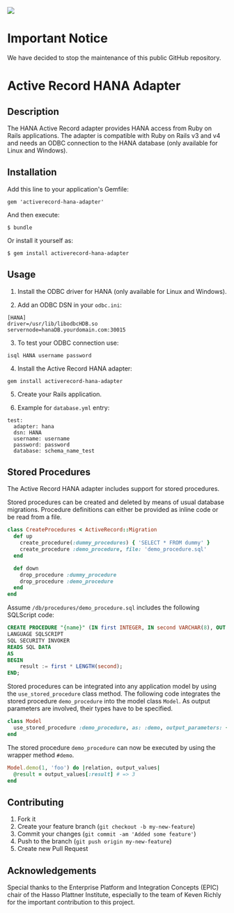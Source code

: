 ![](https://img.shields.io/badge/STATUS-NOT%20CURRENTLY%20MAINTAINED-red.svg?longCache=true&style=flat)

# Important Notice
We have decided to stop the maintenance of this public GitHub repository.


Active Record HANA Adapter
==========================

Description
-----------

The HANA Active Record adapter provides HANA access from Ruby on Rails applications.
The adapter is compatible with Ruby on Rails v3 and v4 and needs an ODBC connection to the HANA database (only available for Linux and Windows).

Installation
------------

Add this line to your application's Gemfile:

```
gem 'activerecord-hana-adapter'
```

And then execute:

```
$ bundle
```

Or install it yourself as:

```
$ gem install activerecord-hana-adapter
```

Usage
-----

1. Install the ODBC driver for HANA (only available for Linux and Windows).

2. Add an ODBC DSN in your `odbc.ini`:

  ```
  [HANA]
  driver=/usr/lib/libodbcHDB.so
  servernode=hanaDB.yourdomain.com:30015
  ```

3. To test your ODBC connection use:

  ```
  isql HANA username password
  ```

4. Install the Active Record HANA adapter:

  ```
  gem install activerecord-hana-adapter
  ```

5. Create your Rails application.

6. Example for `database.yml` entry:

  ```
  test:
    adapter: hana
    dsn: HANA
    username: username
    password: password
    database: schema_name_test
  ```

Stored Procedures
-----------------

The Active Record HANA adapter includes support for stored procedures.

Stored procedures can be created and deleted by means of usual database migrations. Procedure definitions can either be provided as inline code or be read from a file.

```ruby
class CreateProcedures < ActiveRecord::Migration
  def up
    create_procedure(:dummy_procedures) { 'SELECT * FROM dummy' }
    create_procedure :demo_procedure, file: 'demo_procedure.sql'
  end

  def down
    drop_procedure :dummy_procedure
    drop_procedure :demo_procedure
  end
end
```

Assume `/db/procedures/demo_procedure.sql` includes the following SQLScript code:

```SQL
CREATE PROCEDURE "{name}" (IN first INTEGER, IN second VARCHAR(8), OUT result INTEGER)
LANGUAGE SQLSCRIPT
SQL SECURITY INVOKER
READS SQL DATA
AS
BEGIN
	result := first * LENGTH(second);
END;
```

Stored procedures can be integrated into any application model by using the `use_stored_procedure` class method. The following code integrates the stored procedure `demo_procedure` into the model class `Model`. As output parameters are involved, their types have to be specified.

```ruby
class Model
  use_stored_procedure :demo_procedure, as: :demo, output_parameters: { result: :integer }
end
```

The stored procedure `demo_procedure` can now be executed by using the wrapper method `#demo`.

```ruby
Model.demo(1, 'foo') do |relation, output_values|
  @result = output_values[:result] # => 3
end
```

Contributing
------------

1. Fork it
2. Create your feature branch (`git checkout -b my-new-feature`)
3. Commit your changes (`git commit -am 'Added some feature'`)
4. Push to the branch (`git push origin my-new-feature`)
5. Create new Pull Request

Acknowledgements
----------------

Special thanks to the Enterprise Platform and Integration Concepts (EPIC) chair of the Hasso Plattner Institute, especially to the team of Keven Richly for the important contribution to this project.
